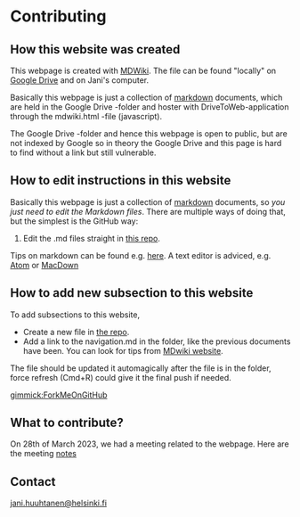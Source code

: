# Contributing

## How this website was created

This webpage is created with [MDWiki](http://dynalon.github.io/mdwiki/#!index.md). The file can be found "locally" on [Google Drive](https://drive.google.com/open?id=1MGgytFVDFtaLxjRYaMF_9mCRfOU406gc) and on Jani's computer.

Basically this webpage is just a collection of [markdown](https://github.com/adam-p/markdown-here/wiki/Markdown-Cheatsheet) documents, which are held in the Google Drive -folder and hoster with DriveToWeb-application through the mdwiki.html -file (javascript). 

The Google Drive -folder and hence this webpage is open to public, but are not indexed by Google so in theory the Google Drive and this page is hard to find without a link but still vulnerable.

## How to edit instructions in this website

Basically this webpage is just a collection of [markdown](https://github.com/adam-p/markdown-here/wiki/Markdown-Cheatsheet) documents, so *you just need to edit the Markdown files*. There are multiple ways of doing that, but the simplest is the GitHub way: 

1) Edit the .md files straight in [this repo](https://github.com/janihuuh/hruh_webpage).

Tips on markdown can be found e.g. [here](https://github.com/adam-p/markdown-here/wiki/Markdown-Cheatsheet). A text editor is adviced, e.g. [Atom](https://atom.io/) or [MacDown](https://macdown.uranusjr.com/)

## How to add new subsection to this website

To add subsections to this website,

* Create a new file in [the repo](https://github.com/janihuuh/hruh_webpage).
* Add a link to the navigation.md in the folder, like the previous documents have been. You can look for tips from [MDwiki website](http://dynalon.github.io/mdwiki/#!index.md).

The file should be updated it automagically after the file is in the folder, force refresh (Cmd+R) could give it the final push if needed.

[gimmick:ForkMeOnGitHub](https://github.com/janihuuh/hruh_webpage)

## What to contribute?

On 28th of March 2023, we had a meeting related to the webpage. Here are the meeting [notes](https://docs.google.com/document/d/1L9QWNBBinlsbMlN419eKgME6O8p4snmABb4CTwOjZBU/edit)

## Contact

jani.huuhtanen@helsinki.fi 


